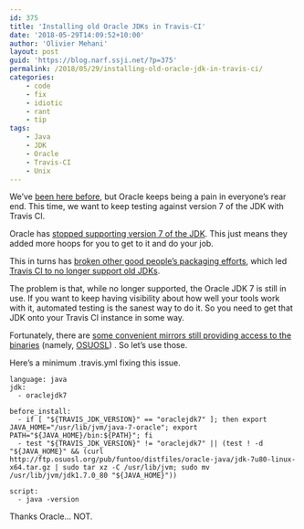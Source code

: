 ```yaml
---
id: 375
title: 'Installing old Oracle JDKs in Travis-CI'
date: '2018-05-29T14:09:52+10:00'
author: 'Olivier Mehani'
layout: post
guid: 'https://blog.narf.ssji.net/?p=375'
permalink: /2018/05/29/installing-old-oracle-jdk-in-travis-ci/
categories:
    - code
    - fix
    - idiotic
    - rant
    - tip
tags:
    - Java
    - JDK
    - Oracle
    - Travis-CI
    - Unix
---
```


We’ve [been here before](https://blog.narf.ssji.net/2016/05/download-oracle-jdk-without-nagscreens/), but Oracle keeps being a pain in everyone’s rear end. This time, we want to keep testing against version 7 of the JDK with Travis CI.

Oracle has [stopped supporting version 7 of the JDK](http://www.oracle.com/technetwork/java/javase/downloads/index-jsp-138363.html). This just means they added more hoops for you to get to it and do your job.

This in turns has [broken other good people’s packaging efforts](http://www.webupd8.org/2017/06/why-oracle-java-7-and-6-installers-no.html), which led [Travis CI to no longer support old JDKs](https://github.com/travis-ci/travis-ci/issues/7964#issuecomment-316771821).

The problem is that, while no longer supported, the Oracle JDK 7 is still in use. If you want to keep having visibility about how well your tools work with it, automated testing is the sanest way to do it. So you need to get that JDK onto your Travis CI instance in some way.

Fortunately, there are [some convenient mirrors still providing access to the binaries](https://stackoverflow.com/a/44151028) (namely, [OSUOSL](http://ftp.osuosl.org/pub/funtoo/distfiles/oracle-java/)) . So let’s use those.

Here’s a minimum .travis.yml fixing this issue.

```
language: java
jdk:
  - oraclejdk7

before_install:
  - if [ "${TRAVIS_JDK_VERSION}" == "oraclejdk7" ]; then export JAVA_HOME="/usr/lib/jvm/java-7-oracle"; export PATH="${JAVA_HOME}/bin:${PATH}"; fi
  - test "${TRAVIS_JDK_VERSION}" != "oraclejdk7" || (test ! -d "${JAVA_HOME}" && (curl http://ftp.osuosl.org/pub/funtoo/distfiles/oracle-java/jdk-7u80-linux-x64.tar.gz | sudo tar xz -C /usr/lib/jvm; sudo mv /usr/lib/jvm/jdk1.7.0_80 "${JAVA_HOME}"))

script:
  - java -version
```

Thanks Oracle… NOT.